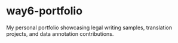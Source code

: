 # way6-portfolio
My personal portfolio showcasing legal writing samples, translation projects, and data annotation contributions.
